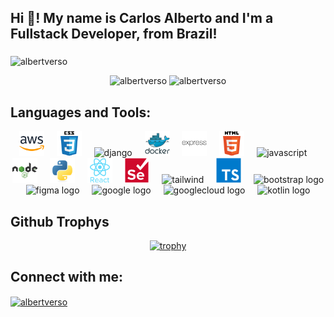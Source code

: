 <h2 align="left">Hi 👋! My name is Carlos Alberto and I'm a Fullstack Developer, from Brazil!</h2>

###

<p align="left"> <img src="https://komarev.com/ghpvc/?username=albertverso&label=Profile%20views&color=0e75b6&style=flat" alt="albertverso" /> </p>
<div align="center">  
  <img src="https://github-readme-stats.vercel.app/api?username=albertverso&show_icons=true&locale=en&theme=dracula" height="150" alt="albertverso" > </img>
  <img  src="https://github-readme-stats.vercel.app/api/top-langs?username=albertverso&show_icons=true&locale=en&layout=compact&theme=dracula" height="150" alt="albertverso" />
</div>
<!-- <div align="center">
  <img src="https://github-readme-streak-stats.herokuapp.com/?user=albertverso&theme=dracula" height="150" alt="albertverso"> </img>
</div> -->

###

<h2 align="left">Languages and Tools:</h3>
<p align="center"> 
  <img src="https://raw.githubusercontent.com/devicons/devicon/master/icons/amazonwebservices/amazonwebservices-original-wordmark.svg" alt="aws" width="40" height="40"/>
  <img width="12" />
  <img src="https://raw.githubusercontent.com/devicons/devicon/master/icons/css3/css3-original-wordmark.svg" alt="css3" width="40" height="40"/>
  <img width="12" /> 
  <img src="https://cdn.worldvectorlogo.com/logos/django.svg" alt="django" width="40" height="40"/>
  <img width="12" /> 
  <img src="https://raw.githubusercontent.com/devicons/devicon/master/icons/docker/docker-original-wordmark.svg" alt="docker" width="40" height="40"/>
  <img width="12" /> 
  <img src="https://raw.githubusercontent.com/devicons/devicon/master/icons/express/express-original-wordmark.svg" alt="express" width="40" height="40"/>
  <img width="12" /> 
  <img src="https://raw.githubusercontent.com/devicons/devicon/master/icons/html5/html5-original-wordmark.svg" alt="html5" width="40" height="40"/>
  <img width="12" /> 
  <img src="https://cdn.jsdelivr.net/gh/devicons/devicon/icons/javascript/javascript-original.svg" alt="javascript" width="40" height="40"/>
  <img width="12" /> 
  <img src="https://raw.githubusercontent.com/devicons/devicon/master/icons/nodejs/nodejs-original-wordmark.svg" alt="nodejs" width="40" height="40"/>
  <img width="12" />
  <img src="https://raw.githubusercontent.com/devicons/devicon/master/icons/python/python-original.svg" alt="python" width="40" height="40"/>
  <img width="12" />
  <img src="https://raw.githubusercontent.com/devicons/devicon/master/icons/react/react-original-wordmark.svg" alt="react" width="40" height="40"/> 
  <img width="12" />
  <img src="https://github.com/devicons/devicon/blob/master/icons/selenium/selenium-original.svg" alt="selenium" width="40" height="40"/> 
  <img width="12" />
  <img src="https://www.vectorlogo.zone/logos/tailwindcss/tailwindcss-icon.svg" alt="tailwind" width="40" height="40"/> 
  <img width="12" />
  <img src="https://raw.githubusercontent.com/devicons/devicon/master/icons/typescript/typescript-original.svg" alt="typescript" width="40" height="40"/> 
  <img width="12" />
  <img src="https://cdn.jsdelivr.net/gh/devicons/devicon/icons/bootstrap/bootstrap-original.svg" height="40" alt="bootstrap logo"  />
  <img width="12" />
  <img src="https://cdn.jsdelivr.net/gh/devicons/devicon/icons/figma/figma-original.svg" height="40" alt="figma logo"  />
  <img width="12" />
  <img src="https://cdn.jsdelivr.net/gh/devicons/devicon/icons/google/google-original.svg" height="40" alt="google logo"  />
  <img width="12" />
  <img src="https://cdn.jsdelivr.net/gh/devicons/devicon/icons/googlecloud/googlecloud-original.svg" height="40" alt="googlecloud logo"  />
  <img width="12" />
  <img src="https://cdn.jsdelivr.net/gh/devicons/devicon/icons/kotlin/kotlin-original.svg" height="40" alt="kotlin logo"  />
  <img width="12" />
</p>

###

<div align="center">
  <h2 align="left">Github Trophys</h2>
  
  [![trophy](https://github-profile-trophy.vercel.app/?username=albertverso&theme=onedark)](https://github.com/albertverso/github-profile-trophy)

</div>

###

<h2 align="left">Connect with me:</h3>
<p align="left">
<a href="https://linkedin.com/in/albertverso" target="blank"><img align="center" src="https://raw.githubusercontent.com/rahuldkjain/github-profile-readme-generator/master/src/images/icons/Social/linked-in-alt.svg" alt="albertverso" height="30" width="40" /></a>
</p>


